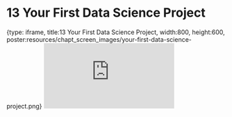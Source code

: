 # 13 Your First Data Science Project
 
{type: iframe, title:13 Your First Data Science Project, width:800, height:600, poster:resources/chapt_screen_images/your-first-data-science-project.png}
![](https://datatrail-jhu.github.io/DataTrail/no_toc/your-first-data-science-project.html)
 

 

